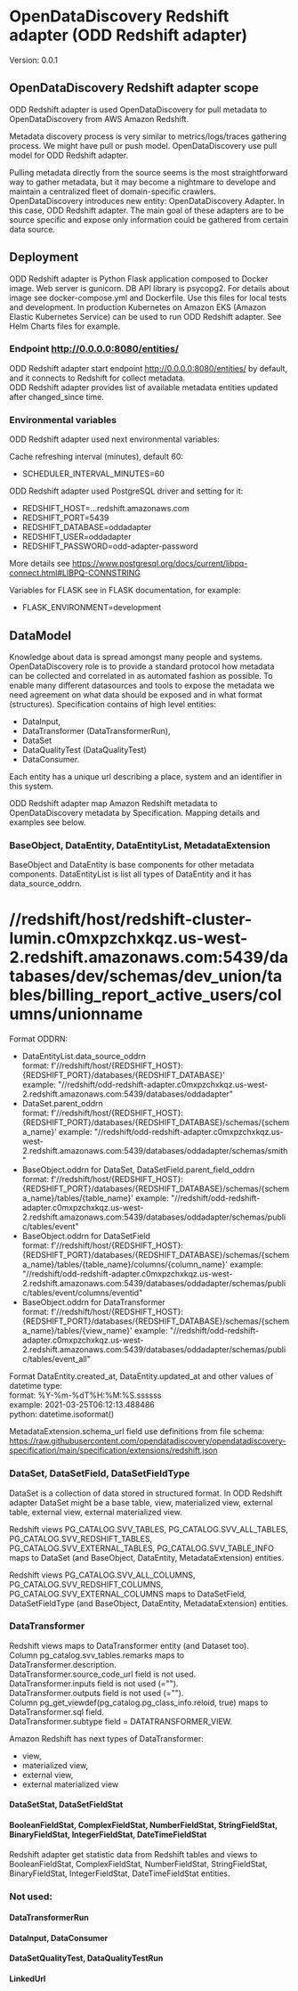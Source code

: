# OpenDataDiscovery Redshift adapter (ODD Redshift adapter)

Version: 0.0.1

## OpenDataDiscovery Redshift adapter scope

ODD Redshift adapter is used OpenDataDiscovery for pull metadata to OpenDataDiscovery from AWS Amazon Redshift.

Metadata discovery process is very similar to metrics/logs/traces gathering process. We might have pull or push model.
OpenDataDiscovery use pull model for ODD Redshift adapter.

Pulling metadata directly from the source seems is the most straightforward way to gather metadata,
but it may become a nightmare to develope and maintain a centralized fleet of domain-specific crawlers.
OpenDataDiscovery introduces new entity: OpenDataDiscovery Adapter. In this case, ODD Redshift adapter.
The main goal of these adapters are to be source specific and expose only information
could be gathered from certain data source.

## Deployment

ODD Redshift adapter is Python Flask application composed to Docker image.
Web server is gunicorn. DB API library is psycopg2.
For details about image see docker-compose.yml and Dockerfile. Use this files for local tests and development.
In production Kubernetes on Amazon EKS (Amazon Elastic Kubernetes Service) can be used to run ODD Redshift adapter.
See Helm Charts files for example.

### Endpoint http://0.0.0.0:8080/entities/

ODD Redshift adapter start endpoint http://0.0.0.0:8080/entities/ by default,
and it connects to Redshift for collect metadata.  
ODD Redshift adapter provides list of available metadata entities updated after changed_since time.

### Environmental variables

ODD Redshift adapter used next environmental variables:

Cache refreshing interval (minutes), default 60:
- SCHEDULER_INTERVAL_MINUTES=60

ODD Redshift adapter used PostgreSQL driver and setting for it:
- REDSHIFT_HOST=...redshift.amazonaws.com
- REDSHIFT_PORT=5439
- REDSHIFT_DATABASE=oddadapter
- REDSHIFT_USER=oddadapter
- REDSHIFT_PASSWORD=odd-adapter-password

More details see https://www.postgresql.org/docs/current/libpq-connect.html#LIBPQ-CONNSTRING

Variables for FLASK see in FLASK documentation, for example:
- FLASK_ENVIRONMENT=development

## DataModel

Knowledge about data is spread amongst many people and systems.
OpenDataDiscovery role is to provide a standard protocol how metadata can be collected and
correlated in as automated fashion as possible.
To enable many different datasources and tools to expose the metadata we need agreement
on what data should be exposed and in what format (structures).
Specification contains of high level entities:
- DataInput,
- DataTransformer (DataTransformerRun),
- DataSet
- DataQualityTest (DataQualityTest)
- DataConsumer.

Each entity has a unique url describing a place, system and an identifier in this system.

ODD Redshift adapter map Amazon Redshift metadata to OpenDataDiscovery metadata by Specification.
Mapping details and examples see below.

### BaseObject, DataEntity, DataEntityList, MetadataExtension

BaseObject and DataEntity is base components for other metadata components.
DataEntityList is list all types of DataEntity and it has data_source_oddrn.

# //redshift/host/redshift-cluster-lumin.c0mxpzchxkqz.us-west-2.redshift.amazonaws.com:5439/databases/dev/schemas/dev_union/tables/billing_report_active_users/columns/unionname
Format ODDRN:
- DataEntityList.data_source_oddrn  
  format: f'//redshift/host/{REDSHIFT_HOST}:{REDSHIFT_PORT}/databases/{REDSHIFT_DATABASE}'  
  example: "//redshift/odd-redshift-adapter.c0mxpzchxkqz.us-west-2.redshift.amazonaws.com:5439/databases/oddadapter"
- DataSet.parent_oddrn  
  format: f'//redshift/host/{REDSHIFT_HOST}:{REDSHIFT_PORT}/databases/{REDSHIFT_DATABASE}/schemas/{schema_name}'
  example: "//redshift/odd-redshift-adapter.c0mxpzchxkqz.us-west-2.redshift.amazonaws.com:5439/databases/oddadapter/schemas/smith"
- BaseObject.oddrn for DataSet, DataSetField.parent_field_oddrn  
  format: f'//redshift/host/{REDSHIFT_HOST}:{REDSHIFT_PORT}/databases/{REDSHIFT_DATABASE}/schemas/{schema_name}/tables/{table_name}'
  example: "//redshift/odd-redshift-adapter.c0mxpzchxkqz.us-west-2.redshift.amazonaws.com:5439/databases/oddadapter/schemas/public/tables/event"
- BaseObject.oddrn for DataSetField  
  format: f'//redshift/host/{REDSHIFT_HOST}:{REDSHIFT_PORT}/databases/{REDSHIFT_DATABASE}/schemas/{schema_name}/tables/{table_name}/columns/{column_name}'
  example: "//redshift/odd-redshift-adapter.c0mxpzchxkqz.us-west-2.redshift.amazonaws.com:5439/databases/oddadapter/schemas/public/tables/event/columns/eventid"
- BaseObject.oddrn for DataTransformer  
  format: f'//redshift/host/{REDSHIFT_HOST}:{REDSHIFT_PORT}/databases/{REDSHIFT_DATABASE}/schemas/{schema_name}/tables/{view_name}'
  example: "//redshift/odd-redshift-adapter.c0mxpzchxkqz.us-west-2.redshift.amazonaws.com:5439/databases/oddadapter/schemas/public/tables/event_all"


Format DataEntity.created_at, DataEntity.updated_at and other values of datetime type:  
format: %Y-%m-%dT%H:%M:%S.ssssss  
example: 2021-03-25T06:12:13.488486  
python: datetime.isoformat()

MetadataExtension.schema_url field use definitions from file schema:  
https://raw.githubusercontent.com/opendatadiscovery/opendatadiscovery-specification/main/specification/extensions/redshift.json

### DataSet, DataSetField, DataSetFieldType

DataSet is a collection of data stored in structured format.
In ODD Redshift adapter DataSet might be a base table, view, materialized view, external table,
external view, external materialized view.

Redshift views PG_CATALOG.SVV_TABLES, PG_CATALOG.SVV_ALL_TABLES, PG_CATALOG.SVV_REDSHIFT_TABLES, PG_CATALOG.SVV_EXTERNAL_TABLES, PG_CATALOG.SVV_TABLE_INFO
maps to DataSet (and BaseObject, DataEntity, MetadataExtension) entities.

Redshift views PG_CATALOG.SVV_ALL_COLUMNS, PG_CATALOG.SVV_REDSHIFT_COLUMNS, PG_CATALOG.SVV_EXTERNAL_COLUMNS
maps to DataSetField, DataSetFieldType (and BaseObject, DataEntity, MetadataExtension) entities.


### DataTransformer

Redshift views maps to DataTransformer entity (and Dataset too).  
Column pg_catalog.svv_tables.remarks maps to DataTransformer.description.  
DataTransformer.source_code_url field is not used.  
DataTransformer.inputs field is not used (="").  
DataTransformer.outputs field is not used (="").  
Column pg_get_viewdef(pg_catalog.pg_class_info.reloid, true) maps to DataTransformer.sql field.  
DataTransformer.subtype field = DATATRANSFORMER_VIEW.  

Amazon Redshift has next types of DataTransformer:
- view,
- materialized view,
- external view,
- external materialized view

#### DataSetStat, DataSetFieldStat
#### BooleanFieldStat, ComplexFieldStat, NumberFieldStat, StringFieldStat, BinaryFieldStat, IntegerFieldStat, DateTimeFieldStat

Redshift adapter get statistic data from Redshift tables and views to BooleanFieldStat, ComplexFieldStat, 
NumberFieldStat, StringFieldStat, BinaryFieldStat, IntegerFieldStat, DateTimeFieldStat entities.

### Not used:
#### DataTransformerRun
#### DataInput, DataConsumer
#### DataSetQualityTest, DataQualityTestRun
#### LinkedUrl

